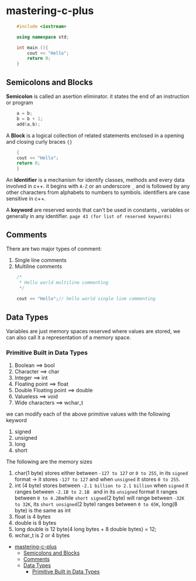 # mastering-c-plus



```c++
    #include <iostream>

    using namespace std;

    int main (){
        cout << "Hello";
        return 0;
    }
```

## Semicolons and Blocks

**Semicolon** is called an asertion eliminator. it states the end of an instruction or program

```c++
    a = b;
    b = b + 1;
    add(a,b);
```


A **Block** is a logical collection of related statements enclosed in a opening and closing curly braces ```{}```

```c++
    {
    cout << "Hello";
    return 0;
    }
```
An **Identifier** is a mechanism for identify classes, methods and every data involved in c++. it begins with ```A-Z``` or an underscore ```_``` and is followed by any other characters from alphabets to numbers to symbols. identifiers are case sensitive in c++.


A **keyword** are reserved words that can't be used in constants , variables or generally in any identifier. ```page 43 (for list of reserved keywords)```


## Comments

There are two major types of comment:

1. Single line comments
2. Multiline comments

```c++
    /*
     * Hello world multiline commenting
     */
    
    cout << "Hello";// hello world single line commenting    
```

## Data Types

Variables are just memory spaces reserved where values are stored, we can also call it a representation of a memory space.

### Primitive Built in Data Types

1. Boolean ==> bool
2. Character ==> char
3. Integer ==> int
4. Floating point ==> float
5. Double Floating point ==> double
6. Valueless ==> void
7. Wide characters ==> wchar_t

we can modify each of the above primitive values with the following keyword

1. signed
2. unsigned
3. long
4. short


The following are the memory sizes

1. char(1 byte) stores either between ```-127 to 127``` or ```0 to 255```, in its `signed` format -> it stores ```-127 to 127``` and when ```unsigned``` it stores ```0 to 255```.
2. int (4 byte) stores between ```-2.1 billion to 2.1 billion``` when `signed` it ranges between `-2.1B to 2.1B ` and in its `unsigned` format it ranges between `0 to 4.2B`while `short signed`(2 byte) will range between `-32K to 32K`, its `short unsigned`(2 byte) ranges between `0 to 65K`, long(8 byte) is the same as int
3. float is 4 bytes
4. double is 8 bytes
5. long double is 12 byte(4 long bytes + 8 double bytes) = 12;
6. wchar_t is 2 or 4 bytes


<!-- TOC -->
* [mastering-c-plus](#mastering-c-plus)
  * [Semicolons and Blocks](#semicolons-and-blocks)
  * [Comments](#comments)
  * [Data Types](#data-types)
    * [Primitive Built in Data Types](#primitive-built-in-data-types)
<!-- TOC -->